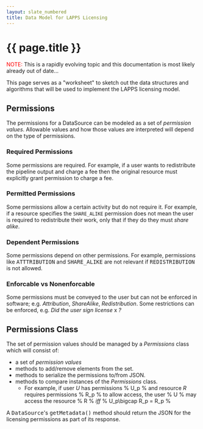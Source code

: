 ```yaml
---
layout: slate_numbered
title: Data Model for LAPPS Licensing
---
```


# {{ page.title }}

<div class="note">
<span style="color:red">NOTE:</span> This is a rapidly evolving topic and this documentation
is most likely already out of date...
</div>

This page serves as a "worksheet" to sketch out the data structures and algorithms that
will be used to implement the LAPPS licensing model.

## Permissions 

The permissions for a DataSource can be modeled as a set of *permission values*. Allowable
values and how those values are interpreted will depend on the type of permissions.

### Required Permissions

Some permissions are required. For example, if a user wants to redistribute the pipeline 
output and charge a fee then the original resource must explicitly grant permission to 
charge a fee.

### Permitted Permissions

Some permissions allow a certain activity but do not require it.  For example, if a resource
specifies the `SHARE_ALIKE` permission does not mean the user is required to redistribute
their work, only that if they do they must *share alike*.

### Dependent Permissions

Some permissions depend on other permissions.  For example, permissions like <tt>ATTTRIBUTION</tt>
and <tt>SHARE_ALIKE</tt> are not relevant if <tt>REDISTRIBUTION</tt> is not allowed.

### Enforcable vs Nonenforcable 

Some permissions must be conveyed to the user but can not be enforced in software; e.g.
*Attribution*, *ShareAlike*, *Redistribution*. Some restrictions can be enforced, e.g. 
*Did the user sign license* x *?*

## Permissions Class

The set of permission values should be managed by a *Permissions* class which will consist of:

* a set of *permission values*
* methods to add/remove elements from the set.
* methods to serialize the permissions to/from JSON.
* methods to compare instances of the *Permissions* class.
	* For example, if user *U* has permissions % U\_p % and resource *R* requires 
	permissions % R\_p % to allow access, the user % U % may access the
	resource % R % *iff* % U\_p\\bigcap R\_p = R\_p %

A <tt>DataSource</tt>'s <tt>getMetadata()</tt> method should return the JSON for the licensing permissions
as part of its response.
